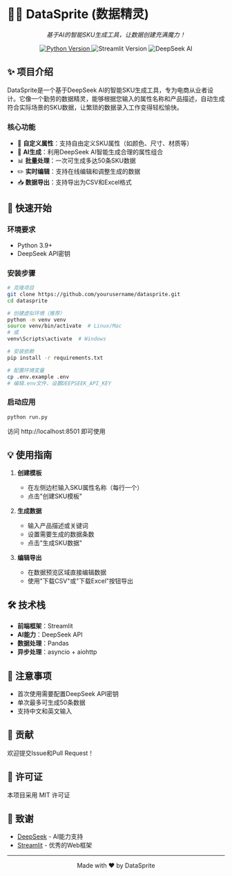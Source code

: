# 🧚‍♂️ DataSprite (数据精灵)

<p align="center">
  <em>基于AI的智能SKU生成工具，让数据创建充满魔力！</em>
</p>

<p align="center">
  <a href="https://www.python.org/downloads/release/python-3910/">
    <img src="https://img.shields.io/badge/Python-3.9%2B-blue" alt="Python Version">
  </a>
  <img src="https://img.shields.io/badge/Streamlit-1.32.0-FF4B4B" alt="Streamlit Version">
  <img src="https://img.shields.io/badge/DeepSeek-AI-9cf" alt="DeepSeek AI">
</p>

## ✨ 项目介绍

DataSprite是一个基于DeepSeek AI的智能SKU生成工具，专为电商从业者设计。它像一个勤劳的数据精灵，能够根据您输入的属性名称和产品描述，自动生成符合实际场景的SKU数据，让繁琐的数据录入工作变得轻松愉快。

### 核心功能

- 🎨 **自定义属性**：支持自由定义SKU属性（如颜色、尺寸、材质等）
- 🤖 **AI生成**：利用DeepSeek AI智能生成合理的属性组合
- 📊 **批量处理**：一次可生成多达50条SKU数据
- ✏️ **实时编辑**：支持在线编辑和调整生成的数据
- 📥 **数据导出**：支持导出为CSV和Excel格式

## 🚀 快速开始

### 环境要求

- Python 3.9+
- DeepSeek API密钥

### 安装步骤

```bash
# 克隆项目
git clone https://github.com/yourusername/datasprite.git
cd datasprite

# 创建虚拟环境（推荐）
python -m venv venv
source venv/bin/activate  # Linux/Mac
# 或
venv\Scripts\activate  # Windows

# 安装依赖
pip install -r requirements.txt

# 配置环境变量
cp .env.example .env
# 编辑.env文件，设置DEEPSEEK_API_KEY
```

### 启动应用

```bash
python run.py
```

访问 http://localhost:8501 即可使用

## 💡 使用指南

1. **创建模板**
   - 在左侧边栏输入SKU属性名称（每行一个）
   - 点击"创建SKU模板"

2. **生成数据**
   - 输入产品描述或关键词
   - 设置需要生成的数据条数
   - 点击"生成SKU数据"

3. **编辑导出**
   - 在数据预览区域直接编辑数据
   - 使用"下载CSV"或"下载Excel"按钮导出

## 🛠️ 技术栈

- **前端框架**：Streamlit
- **AI能力**：DeepSeek API
- **数据处理**：Pandas
- **异步处理**：asyncio + aiohttp

## 📝 注意事项

- 首次使用需要配置DeepSeek API密钥
- 单次最多可生成50条数据
- 支持中文和英文输入

## 🤝 贡献

欢迎提交Issue和Pull Request！

## 📄 许可证

本项目采用 MIT 许可证

## 🙏 致谢

- [DeepSeek](https://platform.deepseek.com/) - AI能力支持
- [Streamlit](https://streamlit.io/) - 优秀的Web框架

---

<p align="center">Made with ❤️ by DataSprite</p>
